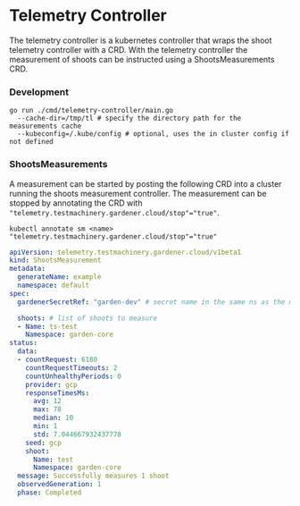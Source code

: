 # Telemetry Controller

The telemetry controller is a kubernetes controller that wraps the shoot telemetry controller with a CRD.
With the telemetry controller the measurement of shoots can be instructed using a ShootsMeasurements CRD.

### Development
```
go run ./cmd/telemetry-controller/main.go
  --cache-dir=/tmp/tl # specify the directory path for the measurements cache 
  --kubeconfig=/.kube/config # optional, uses the in cluster config if not defined
```

### ShootsMeasurements

A measurement can be started by posting the following CRD into a cluster running the shoots measurement controller.
The measurement can be stopped by annotating the CRD with `"telemetry.testmachinery.gardener.cloud/stop"="true"`.
```
kubectl annotate sm <name> "telemetry.testmachinery.gardener.cloud/stop"="true"
```

```yaml
apiVersion: telemetry.testmachinery.gardener.cloud/v1beta1
kind: ShootsMeasurement
metadata:
  generateName: example
  namespace: default
spec:
  gardenerSecretRef: "garden-dev" # secret name in the same ns as the measurements file

  shoots: # list of shoots to measure
  - Name: ts-test
    Namespace: garden-core
status:
  data:
  - countRequest: 6180
    countRequestTimeouts: 2
    countUnhealthyPeriods: 0
    provider: gcp
    responseTimesMs:
      avg: 12
      max: 78
      median: 10
      min: 1
      std: 7.044667932437778
    seed: gcp
    shoot:
      Name: test
      Namespace: garden-core
  message: Successfully measures 1 shoot
  observedGeneration: 1
  phase: Completed
```
